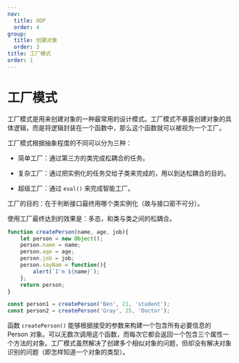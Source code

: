 ```yaml
---
nav:
  title: OOP
  order: 4
group:
  title: 创建对象
  order: 3
title: 工厂模式
order: 1
---
```


# 工厂模式

工厂模式是用来创建对象的一种最常用的设计模式。工厂模式不暴露创建对象的具体逻辑，而是将逻辑封装在一个函数中，那么这个函数就可以被视为一个工厂。

工厂模式根据抽象程度的不同可以分为三种：

- 简单工厂：通过第三方的类完成松耦合的任务。

- 复杂工厂：通过把实例化的任务交给子类来完成的，用以到达松耦合的目的。

- 超级工厂：通过 `eval()` 来完成智能工厂。

工厂的目的：在于判断接口最终用哪个类实例化（故与接口密不可分）。

使用工厂最终达到的效果是：多态，和类与类之间的松耦合。

```js
function createPerson(name, age, job){
    let person = new Object();
    person.name = name;
    person.age = age;
    person.job = job;
    person.sayNam = function(){
        alert(`I'm ${name}`);
    };
    return person;
}

const person1 = createPerson('Ben', 21, 'student');
const person2 = createPerson('Gray', 25, 'Doctor');
```

函数 `createPerson()` 能够根据接受的参数来构建一个包含所有必要信息的 Person 对象。可以无数次调用这个函数，而每次它都会返回一个包含三个属性一个方法的对象。工厂模式虽然解决了创建多个相似对象的问题，但却没有解决对象识别的问题（即怎样知道一个对象的类型）。

